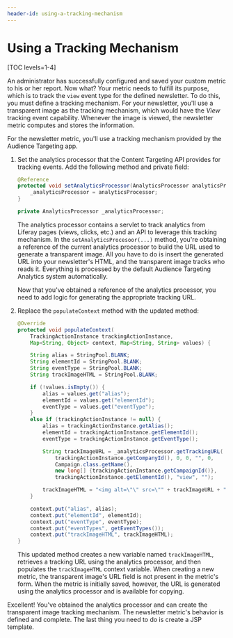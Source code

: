 ```yaml
---
header-id: using-a-tracking-mechanism
---
```


# Using a Tracking Mechanism

[TOC levels=1-4]

An administrator has successfully configured and saved your custom metric to 
his or her report. Now what? Your metric needs to fulfill its purpose, which is 
to track the `view` event type for the defined newsletter. To do this, you must 
define a tracking mechanism. For your newsletter, you'll use a transparent 
image as the tracking mechanism, which would have the *View* tracking event 
capability. Whenever the image is viewed, the newsletter metric computes and 
stores the information.

For the newsletter metric, you'll use a tracking mechanism provided by the
Audience Targeting app.

1.  Set the analytics processor that the Content Targeting API provides
    for tracking events. Add the following method and private field:

    ```java
    @Reference
    protected void setAnalyticsProcessor(AnalyticsProcessor analyticsProcessor) {
        _analyticsProcessor = analyticsProcessor;
    }

    private AnalyticsProcessor _analyticsProcessor;
    ```

    The analytics processor contains a servlet to track analytics from Liferay 
    pages (views, clicks, etc.) and an API to leverage this tracking mechanism. 
    In the `setAnalyticsProcesoor(...)` method, you're obtaining a reference of 
    the current analytics processor to build the URL used to generate a 
    transparent image. All you have to do is insert the generated URL into your 
    newsletter's HTML, and the transparent image tracks who reads it. 
    Everything is processed by the default Audience Targeting Analytics system 
    automatically.

    Now that you've obtained a reference of the analytics processor, you need to
    add logic for generating the appropriate tracking URL.

2.  Replace the `populateContext` method with the updated method:

    ```java
    @Override
    protected void populateContext(
        TrackingActionInstance trackingActionInstance,
        Map<String, Object> context, Map<String, String> values) {

        String alias = StringPool.BLANK;
        String elementId = StringPool.BLANK;
        String eventType = StringPool.BLANK;
        String trackImageHTML = StringPool.BLANK;

        if (!values.isEmpty()) {
            alias = values.get("alias");
            elementId = values.get("elementId");
            eventType = values.get("eventType");
        }
        else if (trackingActionInstance != null) {
            alias = trackingActionInstance.getAlias();
            elementId = trackingActionInstance.getElementId();
            eventType = trackingActionInstance.getEventType();

            String trackImageURL = _analyticsProcessor.getTrackingURL(
                trackingActionInstance.getCompanyId(), 0, 0, "", 0,
                Campaign.class.getName(),
                new long[] {trackingActionInstance.getCampaignId()},
                trackingActionInstance.getElementId(), "view", "");

            trackImageHTML = "<img alt=\"\" src=\"" + trackImageURL + "\" />";
        }

        context.put("alias", alias);
        context.put("elementId", elementId);
        context.put("eventType", eventType);
        context.put("eventTypes", getEventTypes());
        context.put("trackImageHTML", trackImageHTML);
    }
    ```

    This updated method creates a new variable named `trackImageHTML`,
    retrieves a tracking URL using the analytics processor, and then populates
    the `trackImageHTML` context variable. When creating a new metric, the
    transparent image's URL field is not present in the metric's form. When the
    metric is initially saved, however, the URL is generated using the analytics
    processor and is available for copying.

Excellent! You've obtained the analytics processor and can create the
transparent image tracking mechanism. The newsletter metric's behavior is
defined and complete. The last thing you need to do is create a JSP template.
